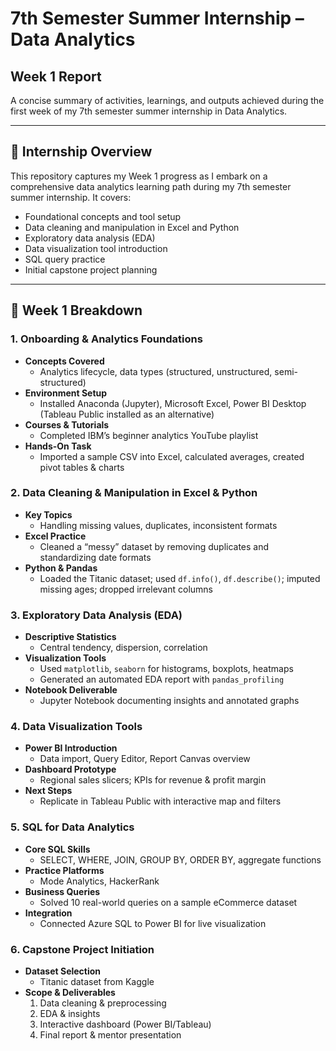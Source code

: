 # 7th Semester Summer Internship – Data Analytics

## Week 1 Report

A concise summary of activities, learnings, and outputs achieved during the first week of my 7th semester summer internship in Data Analytics.

---

## 🚀 Internship Overview

This repository captures my Week 1 progress as I embark on a comprehensive data analytics learning path during my 7th semester summer internship. It covers:

- Foundational concepts and tool setup  
- Data cleaning and manipulation in Excel and Python  
- Exploratory data analysis (EDA)  
- Data visualization tool introduction  
- SQL query practice  
- Initial capstone project planning  

---

## 📅 Week 1 Breakdown

### 1. Onboarding & Analytics Foundations
- **Concepts Covered**  
  - Analytics lifecycle, data types (structured, unstructured, semi-structured)  
- **Environment Setup**  
  - Installed Anaconda (Jupyter), Microsoft Excel, Power BI Desktop (Tableau Public installed as an alternative)  
- **Courses & Tutorials**  
  - Completed IBM’s beginner analytics YouTube playlist  
- **Hands-On Task**  
  - Imported a sample CSV into Excel, calculated averages, created pivot tables & charts  

### 2. Data Cleaning & Manipulation in Excel & Python
- **Key Topics**  
  - Handling missing values, duplicates, inconsistent formats  
- **Excel Practice**  
  - Cleaned a “messy” dataset by removing duplicates and standardizing date formats  
- **Python & Pandas**  
  - Loaded the Titanic dataset; used `df.info()`, `df.describe()`; imputed missing ages; dropped irrelevant columns  

### 3. Exploratory Data Analysis (EDA)
- **Descriptive Statistics**  
  - Central tendency, dispersion, correlation  
- **Visualization Tools**  
  - Used `matplotlib`, `seaborn` for histograms, boxplots, heatmaps  
  - Generated an automated EDA report with `pandas_profiling`  
- **Notebook Deliverable**  
  - Jupyter Notebook documenting insights and annotated graphs  

### 4. Data Visualization Tools
- **Power BI Introduction**  
  - Data import, Query Editor, Report Canvas overview  
- **Dashboard Prototype**  
  - Regional sales slicers; KPIs for revenue & profit margin  
- **Next Steps**  
  - Replicate in Tableau Public with interactive map and filters  

### 5. SQL for Data Analytics
- **Core SQL Skills**  
  - SELECT, WHERE, JOIN, GROUP BY, ORDER BY, aggregate functions  
- **Practice Platforms**  
  - Mode Analytics, HackerRank  
- **Business Queries**  
  - Solved 10 real-world queries on a sample eCommerce dataset  
- **Integration**  
  - Connected Azure SQL to Power BI for live visualization  

### 6. Capstone Project Initiation
- **Dataset Selection**  
  - Titanic dataset from Kaggle  
- **Scope & Deliverables**  
  1. Data cleaning & preprocessing  
  2. EDA & insights  
  3. Interactive dashboard (Power BI/Tableau)  
  4. Final report & mentor presentation  

